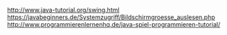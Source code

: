 http://www.java-tutorial.org/swing.html
https://javabeginners.de/Systemzugriff/Bildschirmgroesse_auslesen.php
http://www.programmierenlernenhq.de/java-spiel-programmieren-tutorial/
